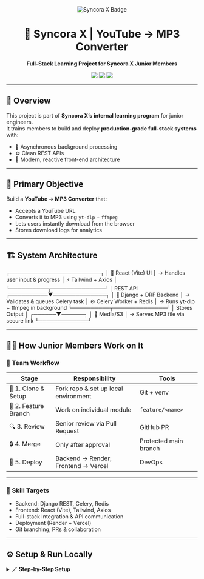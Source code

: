 <div align="center">
  <img src="https://img.shields.io/badge/Syncora%20X-Innovation%20In%20Code-4B9CD3?style=for-the-badge&logo=github" alt="Syncora X Badge" />
  <h1>🧠 Syncora X | YouTube → MP3 Converter</h1>
  <p><strong>Full-Stack Learning Project for Syncora X Junior Members</strong></p>
  <p>
    <img src="https://img.shields.io/badge/React-Vite%20%2B%20Tailwind-blue?style=flat-square&logo=react" />
    <img src="https://img.shields.io/badge/Django-REST%20%2B%20Celery%20%2B%20Redis-green?style=flat-square&logo=django" />
    <img src="https://img.shields.io/badge/Deployment-Render%20%2F%20Vercel-black?style=flat-square&logo=vercel" />
  </p>
</div>

---

## 📘 Overview

This project is part of **Syncora X’s internal learning program** for junior engineers.  
It trains members to build and deploy **production-grade full-stack systems** with:

- 🧩 Asynchronous background processing  
- ⚙️ Clean REST APIs  
- 💅 Modern, reactive front-end architecture  

---

## 🎯 Primary Objective

Build a **YouTube → MP3 Converter** that:
- Accepts a YouTube URL  
- Converts it to MP3 using `yt-dlp` + `ffmpeg`  
- Lets users instantly download from the browser  
- Stores download logs for analytics  

---

## 🏗️ System Architecture

┌────────────────────────┐
│ 🎨 React (Vite) UI │ → Handles user input & progress
│ ⚡ Tailwind + Axios │
└──────────┬──────────────┘
│ REST API
┌──────────▼──────────────┐
│ 🧠 Django + DRF Backend │ → Validates & queues Celery task
│ ⚙️ Celery Worker + Redis │ → Runs yt-dlp + ffmpeg in background
└──────────┬──────────────┘
│
Stores Output
│
┌──────▼──────┐
│ 💾 Media/S3 │ → Serves MP3 file via secure link
└─────────────┘

---

## 👩‍💻 How Junior Members Work on It

### 🧭 Team Workflow

| Stage | Responsibility | Tools |
|-------|----------------|-------|
| 🧩 1. Clone & Setup | Fork repo & set up local environment | Git + venv |
| 🌿 2. Feature Branch | Work on individual module | `feature/<name>` |
| 🔍 3. Review | Senior review via Pull Request | GitHub PR |
| 🔒 4. Merge | Only after approval | Protected main branch |
| 🚀 5. Deploy | Backend → Render, Frontend → Vercel | DevOps |

---

### 🧠 Skill Targets
- Backend: Django REST, Celery, Redis  
- Frontend: React (Vite), Tailwind, Axios  
- Full-stack Integration & API communication  
- Deployment (Render + Vercel)  
- Git branching, PRs & collaboration  

---

## ⚙️ Setup & Run Locally

<details>
<summary>🪄 <b>Step-by-Step Setup</b></summary>

### 1️⃣ Clone & Install
```bash
git clone https://github.com/Syncora-X/youtube-mp3-converter.git
cd youtube-mp3-converter/backend
python -m venv venv

Activate the virtual environment:
# Windows
.\venv\Scripts\activate
# macOS/Linux
source venv/bin/activate

Then install dependencies:
pip install -r requirements.txt

### 2️⃣ Create Environment Variables

Create a .env file inside /backend:

SECRET_KEY=syncora-x-secret
DEBUG=True
DATABASE_URL=sqlite:///db.sqlite3
REDIS_URL=redis://127.0.0.1:6379/0
ALLOWED_HOSTS=localhost,127.0.0.1


### 3️⃣ Run Redis
docker run -d -p 6379:6379 redis

### 4️⃣ Start Celery & Django Server
celery -A youtube_mp3_backend.celery worker --loglevel=info --pool=solo
python manage.py runserver

### 5️⃣ Run Frontend
cd ../frontend
npm install
VITE_API_URL=http://127.0.0.1:8000/api npm run dev

</details>
